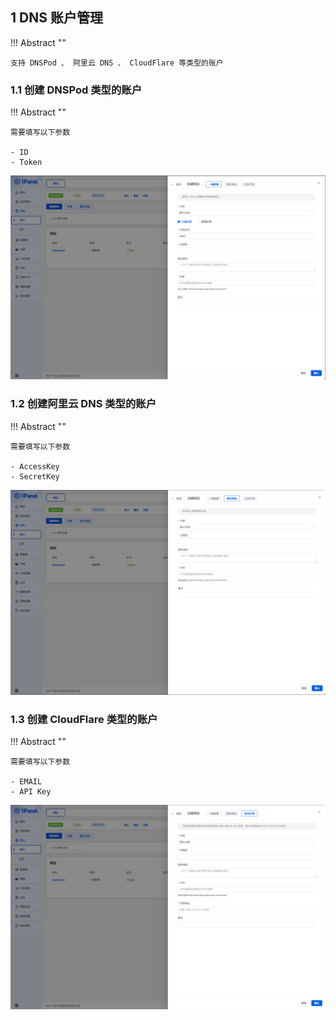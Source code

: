 ## 1 DNS 账户管理
!!! Abstract ""

    支持 DNSPod 、 阿里云 DNS 、 CloudFlare 等类型的账户

### 1.1 创建 DNSPod 类型的账户

!!! Abstract ""

    需要填写以下参数

    - ID
    - Token

![img.png](../../img/websites/auto_create.png)

### 1.2 创建阿里云 DNS 类型的账户

!!! Abstract ""

    需要填写以下参数

    - AccessKey
    - SecretKey

![img.png](../../img/websites/static_create.png)

### 1.3 创建 CloudFlare 类型的账户

!!! Abstract ""

    需要填写以下参数

    - EMAIL
    - API Key

![img.png](../../img/websites/proxy_create.png)

